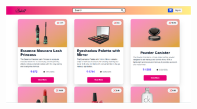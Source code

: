![Home page](https://github.com/AnkitaYadav2004/Demo-app/blob/main/Screenshot%202025-03-24%20155722.png?raw=true) 
